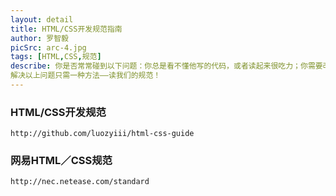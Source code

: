 ```yaml
---
layout: detail
title: HTML/CSS开发规范指南
author: 罗智毅
picSrc: arc-4.jpg
tags: [HTML,CSS,规范]
describe: 你是否常常碰到以下问题：你总是看不懂他写的代码，或者读起来很吃力；你需要改他的代码却无从下手，或总是要去问他这里是什么改了会不会影响其他代码；你和他一起开发一个产品，你总是怕代码和他有冲突或互相影响；你的代码在多次维护任务之后变得越来越臃肿，越来越难以维护。
解决以上问题只需一种方法——读我们的规范！
---
```

### HTML/CSS开发规范 ###
	http://github.com/luozyiii/html-css-guide
### 网易HTML／CSS规范 ###
	http://nec.netease.com/standard